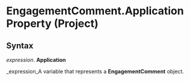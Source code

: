 
# EngagementComment.Application Property (Project)

## Syntax

 _expression_. **Application**

 _expression_A variable that represents a  **EngagementComment** object.

